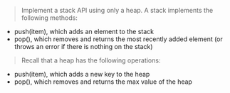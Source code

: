> Implement a stack API using only a heap. A stack implements the following methods:

- push(item), which adds an element to the stack
- pop(), which removes and returns the most recently added element (or throws an error if there is nothing on the stack)

> Recall that a heap has the following operations:

- push(item), which adds a new key to the heap
- pop(), which removes and returns the max value of the heap
